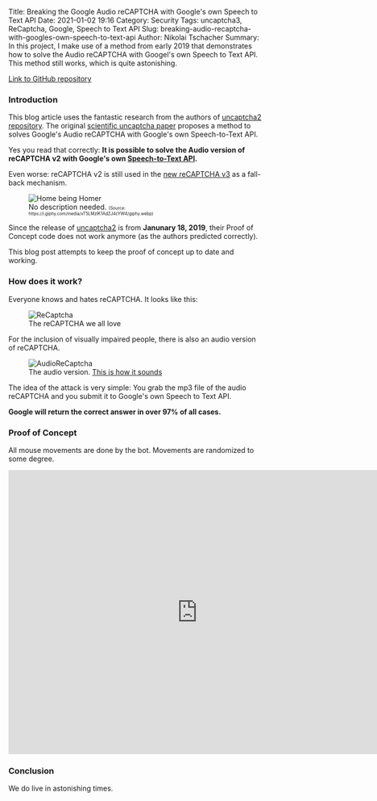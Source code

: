 Title: Breaking the Google Audio reCAPTCHA with Google's own Speech to Text API
Date: 2021-01-02 19:16
Category: Security
Tags: uncaptcha3, ReCaptcha, Google, Speech to Text API
Slug: breaking-audio-recaptcha-with-googles-own-speech-to-text-api
Author: Nikolai Tschacher
Summary: In this project, I make use of a method from early 2019 that demonstrates how to solve the Audio reCAPTCHA with Googel's own Speech to Text API. This method still works, which is quite astonishing.

<div><a class="btn" style="width: 240px" href="https://github.com/NikolaiT/uncaptcha3">Link to GitHub repository</a></div>

### Introduction

This blog article uses the fantastic research from the authors of [uncaptcha2 repository](https://github.com/ecthros/uncaptcha2). The original [scientific uncaptcha paper](https://uncaptcha.cs.umd.edu/papers/uncaptcha_woot17.pdf) proposes a method to solves Google's Audio reCAPTCHA with Google's own Speech-to-Text API.

Yes you read that correctly: **It is possible to solve the Audio version of reCAPTCHA v2 with Google's own [Speech-to-Text API](https://cloud.google.com/speech-to-text).**

Even worse: reCAPTCHA v2 is still used in the [new reCAPTCHA v3](https://developers.google.com/recaptcha/docs/v3) as a fall-back mechanism.

<figure>
    <img class="smallimg" src="{static}/images/homer.webp" alt="Home being Homer" />
    <figcaption>No description needed. <span style="font-size: 60%">(Source: https://i.giphy.com/media/xT5LMzIK1AdZJ4cYW4/giphy.webp)</span></figcaption>
</figure>

Since the release of [uncaptcha2](https://github.com/ecthros/uncaptcha2) is from **Janunary 18, 2019**,
their Proof of Concept code does not work anymore (as the authors predicted correctly).

This blog post attempts to keep the proof of concept up to date and working.

### How does it work?

Everyone knows and hates reCAPTCHA. It looks like this:

<figure>
    <img class="smallimg" src="{static}/images/ReCaptcha.png" alt="ReCaptcha" />
    <figcaption>The reCAPTCHA we all love</figcaption>
</figure>

For the inclusion of visually impaired people, there is also an audio version of reCAPTCHA.

<figure>
    <img class="smallimg" src="{static}/images/AudioReCaptcha.png" alt="AudioReCaptcha" />
    <figcaption>The audio version. <a href="{static}/images/audioReCaptcha.mp3">This is how it sounds</a></figcaption>
</figure>

The idea of the attack is very simple: You grab the mp3 file of the audio reCAPTCHA and you submit it to Google's own Speech to Text API.

**Google will return the correct answer in over 97% of all cases.**

### Proof of Concept

All mouse movements are done by the bot. Movements are randomized to some degree.

<div class="embed-youtube">
    <iframe width="750" height="563" src="https://www.youtube.com/embed/xh145UIeN9M" frameborder="0" allow="accelerometer; autoplay; clipboard-write; encrypted-media; gyroscope; picture-in-picture" allowfullscreen></iframe>
</div>

### Conclusion

We do live in astonishing times.